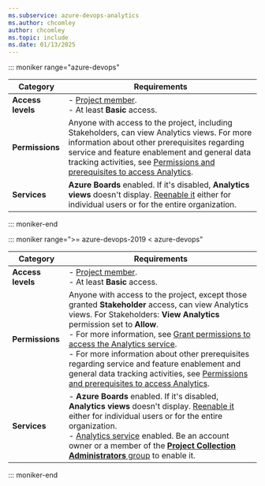 ```yaml
---
ms.subservice: azure-devops-analytics
ms.author: chcomley
author: chcomley
ms.topic: include
ms.date: 01/13/2025
---
```

 

::: moniker range="azure-devops"

|Category  | Requirements |
|-------------|-------------|
| **Access levels** | - [Project member](../../organizations/security/add-users-team-project.md).<br>- At least **Basic** access. |
| **Permissions** | Anyone with access to the project, including Stakeholders, can view Analytics views. For more information about other prerequisites regarding service and feature enablement and general data tracking activities, see [Permissions and prerequisites to access Analytics](../analytics/analytics-permissions-prerequisites.md). |
|**Services**| **Azure Boards** enabled. If it's disabled, **Analytics views** doesn't display. [Reenable it](../../organizations/settings/set-services.md) either for individual users or for the entire organization.|

::: moniker-end

::: moniker range=">= azure-devops-2019 < azure-devops"

|Category  | Requirements |
|-------------|-------------|
| **Access levels** | - [Project member](../../organizations/security/add-users-team-project.md).<br>- At least **Basic** access. |
| **Permissions** | Anyone with access to the project, except those granted **Stakeholder** access, can view Analytics views. For Stakeholders: **View Analytics** permission set to **Allow**.<br>- For more information, see [Grant permissions to access the Analytics service](../powerbi/analytics-security.md).<br>- For more information about other prerequisites regarding service and feature enablement and general data tracking activities, see [Permissions and prerequisites to access Analytics](../analytics/analytics-permissions-prerequisites.md). |
|**Services**| - **Azure Boards** enabled. If it's disabled, **Analytics views** doesn't display. [Reenable it](../../organizations/settings/set-services.md) either for individual users or for the entire organization.<br>- [Analytics service](../dashboards/analytics-extension.md) enabled. Be an account owner or a member of the [**Project Collection Administrators** group](../../organizations/security/change-organization-collection-level-permissions.md) to enable it.|

::: moniker-end
